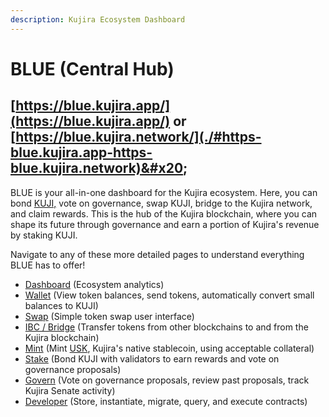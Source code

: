 ```yaml
---
description: Kujira Ecosystem Dashboard
---
```


# BLUE (Central Hub)

## [https://blue.kujira.app/](https://blue.kujira.app/) or [https://blue.kujira.network/](./#https-blue.kujira.app-https-blue.kujira.network)&#x20;

BLUE is your all-in-one dashboard for the Kujira ecosystem. Here, you can bond [KUJI,](../../tokenomics/kuji-token/) vote on governance, swap KUJI, bridge to the Kujira network, and claim rewards. This is the hub of the Kujira blockchain, where you can shape its future through governance and earn a portion of Kujira's revenue by staking KUJI.

Navigate to any of these more detailed pages to understand everything BLUE has to offer!

* [Dashboard](dashboard.md) (Ecosystem analytics)
* [Wallet](wallet.md) (View token balances, send tokens, automatically convert small balances to KUJI)
* [Swap](../bow/swap.md) (Simple token swap user interface)
* [IBC / Bridge](ibc-bridge.md) (Transfer tokens from other blockchains to and from the Kujira blockchain)
* [Mint](mint.md) (Mint [USK](../usk-stablecoin.md), Kujira's native stablecoin, using acceptable collateral)
* [Stake](stake.md) (Bond KUJI with validators to earn rewards and vote on governance proposals)
* [Govern](govern.md) (Vote on governance proposals, review past proposals, track Kujira Senate activity)
* [Developer](developer.md) (Store, instantiate, migrate, query, and execute contracts)
